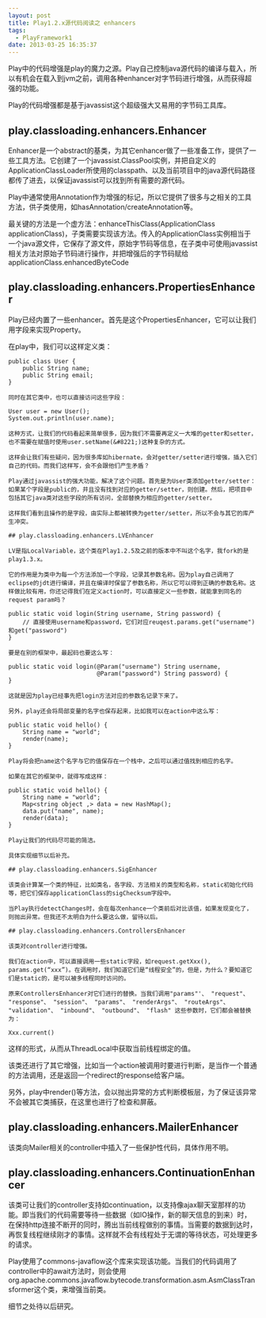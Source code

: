```yaml
---
layout: post
title: Play1.2.x源代码阅读之 enhancers
tags:
  - PlayFramework1
date: 2013-03-25 16:35:37
---
```


Play中的代码增强是play的魔力之源。Play自己控制java源代码的编译与载入，所以有机会在载入到jvm之前，调用各种enhancer对字节码进行增强，从而获得超强的功能。

Play的代码增强都是基于javassist这个超级强大又易用的字节码工具库。

## play.classloading.enhancers.Enhancer

Enhancer是一个abstract的基类，为其它enhancer做了一些准备工作，提供了一些工具方法。它创建了一个javassist.ClassPool实例，并把自定义的ApplicationClassLoader所使用的classpath、以及当前项目中的java源代码路径都传了进去，以保证javassist可以找到所有需要的源代码。

Play中通常使用Annotation作为增强的标记，所以它提供了很多与之相关的工具方法，供子类使用，如hasAnnotation/createAnnotation等。

最关键的方法是一个虚方法：enhanceThisClass(ApplicationClass applicationClass)，子类需要实现该方法。传入的ApplicationClass实例相当于一个java源文件，它保存了源文件，原始字节码等信息，在子类中可使用javassist相关方法对原始子节码进行操作，并把增强后的字节码赋给applicationClass.enhancedByteCode

## play.classloading.enhancers.PropertiesEnhancer

Play已经内置了一些enhancer。首先是这个PropertiesEnhancer，它可以让我们用字段来实现Property。

在play中，我们可以这样定义类：

    public class User {
        public String name;
        public String email;
    }

    同时在其它类中，也可以直接访问这些字段：

    User user = new User();
    System.out.println(user.name);

    这种方式，让我们的代码看起来简单很多，因为我们不需要再定义一大堆的getter和setter，也不需要在赋值时使用user.setName(&#8221;)这种复杂的方式。

    这样会让我们有些疑问，因为很多库如hibernate，会对getter/setter进行增强，插入它们自己的代码。而我们这样写，会不会跟他们产生矛盾？

    Play通过javassist的强大功能，解决了这个问题。首先是为User类添加getter/setter：如果某个字段是public的，并且没有找到对应的getter/setter，则创建。然后，把项目中包括其它java类对这些字段的所有访问，全部替换为相应的getter/setter。

    这样我们看到且操作的是字段，由实际上都被转换为getter/setter，所以不会与其它的库产生冲突。

    ## play.classloading.enhancers.LVEnhancer

    LV是指LocalVariable，这个类在Play1.2.5及之前的版本中不叫这个名字，我fork的是play1.3.x。

    它的作用是为类中为每一个方法添加一个字段，记录其参数名称。因为play自己调用了eclipse的jdt进行编译，并且在编译时保留了参数名称，所以它可以得到正确的参数名称。这样做比较有用，你还记得我们在定义action时，可以直接定义一些参数，就能拿到同名的request param吗？

    public static void login(String username, String password) {
        // 直接使用username和password，它们对应reuqest.params.get("username")和get("password")
    }

    要是在别的框架中，最起码也要这么写：

    public static void login(@Param("username") String username, 
                             @Param("password") String password) {
    }

    这就是因为play已经事先把login方法对应的参数名记录下来了。

    另外，play还会将局部变量的名字也保存起来，比如我可以在action中这么写：

    public static void hello() {
        String name = "world";
        render(name);
    }

    Play将会把name这个名字与它的值保存在一个栈中，之后可以通过值找到相应的名字。

    如果在其它的框架中，就得写成这样：

    public static void hello() {
        String name = "world";
        Map<string object ,> data = new HashMap();
        data.put("name", name);
        render(data);
    }

    Play让我们的代码尽可能的简洁。

    具体实现细节以后补充。

    ## play.classloading.enhancers.SigEnhancer

    该类会计算某一个类的特征，比如类名，各字段、方法相关的类型和名称，static初始化代码等，把它们保存applicationClass的sigChecksum字段中。

    当Play执行detectChanges时，会在每次enhance一个类前后对比该值，如果发现变化了，则抛出异常。但我还不太明白为什么要这么做，留待以后。

    ## play.classloading.enhancers.ControllersEnhancer

    该类对controller进行增强。

    我们在action中，可以直接调用一些static字段，如request.getXxx(), params.get(“xxx”)。在调用时，我们知道它们是“线程安全”的，但是，为什么？要知道它们是static的，是可以被多线程同时访问的。

    原来ControllersEnhancer对它们进行的替换。当我们调用"params"'、 "request"、 "response"、 "session"、 "params"、 "renderArgs"、 "routeArgs"、 "validation"、 "inbound"、 "outbound"、 "flash" 这些参数时，它们都会被替换为：

    Xxx.current()

这样的形式，从而从ThreadLocal中获取当前线程绑定的值。

该类还进行了其它增强，比如当一个action被调用时要进行判断，是当作一个普通的方法调用，还是返回一个redirect的response给客户端。

另外，play中render()等方法，会以抛出异常的方式判断模板层，为了保证该异常不会被其它类捕获，在这里也进行了检查和屏蔽。

## play.classloading.enhancers.MailerEnhancer

该类向Mailer相关的controller中插入了一些保护性代码，具体作用不明。

## play.classloading.enhancers.ContinuationEnhancer

该类可让我们的controller支持如continuation，以支持像ajax聊天室那样的功能。即当我们的代码需要等待一些数据（如IO操作，新的聊天信息的到来）时，在保持http连接不断开的同时，腾出当前线程做别的事情。当需要的数据到达时，再恢复线程继续刚才的事情。这样就不会有线程处于无谓的等待状态，可处理更多的请求。

Play使用了commons-javaflow这个库来实现该功能。当我们的代码调用了controller中的await方法时，则会使用org.apache.commons.javaflow.bytecode.transformation.asm.AsmClassTransformer这个类，来增强当前类。

细节之处待以后研究。